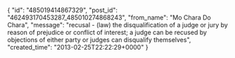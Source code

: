  {
   "id": "485019414867329",
   "post_id": "462493170453287_485010274868243",
   "from_name": "Mo Chara Do Chara",
   "message": "recusal - (law) the disqualification of a judge or jury by reason of prejudice or conflict of interest; a judge can be recused by objections of either party or judges can disqualify themselves",
   "created_time": "2013-02-25T22:22:29+0000"
 }

